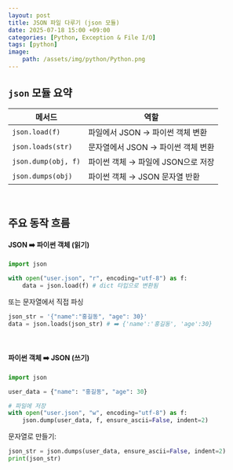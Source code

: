 ```yaml
---
layout: post
title: JSON 파일 다루기 (json 모듈)
date: 2025-07-18 15:00 +09:00
categories: [Python, Exception & File I/O]
tags: [python]
image:
    path: /assets/img/python/Python.png
---
```


## `json` 모듈 요약

| 메서드              | 역할                               |
| ------------------- | ---------------------------------- |
| `json.load(f)`      | 파일에서 JSON → 파이썬 객체 변환   |
| `json.loads(str)`   | 문자열에서 JSON → 파이썬 객체 변환 |
| `json.dump(obj, f)` | 파이썬 객체 → 파일에 JSON으로 저장 |
| `json.dumps(obj)`   | 파이썬 객체 → JSON 문자열 반환     |

<br>

## 주요 동작 흐름

#### JSON ➡️ 파이썬 객체 (읽기)

```python
import json

with open("user.json", "r", encoding="utf-8") as f:
    data = json.load(f) # dict 타입으로 변환됨
```

또는 문자열에서 직접 파싱

```python
json_str = '{"name":"홍길동", "age": 30}'
data = json.loads(json_str) # ➡️ {'name':'홍길동', 'age':30}
```

<br>

#### 파이썬 객체 ➡️ JSON (쓰기)

```python
import json

user_data = {"name": "홍길동", "age": 30}

# 파일에 저장
with open("user.json", "w", encoding="utf-8") as f:
    json.dump(user_data, f, ensure_ascii=False, indent=2)
```

문자열로 만들기:

```python
json_str = json.dumps(user_data, ensure_ascii=False, indent=2)
print(json_str)
```

